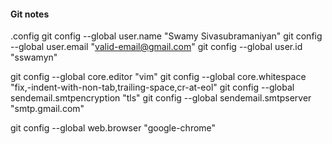 #### Git notes 

.config 
git config --global user.name "Swamy Sivasubramaniyan"
git config --global user.email "valid-email@gmail.com"
git config --global user.id "sswamyn"

git config --global core.editor "vim"
git config --global core.whitespace "fix,-indent-with-non-tab,trailing-space,cr-at-eol"
git config --global sendemail.smtpencryption "tls"
git config --global sendemail.smtpserver "smtp.gmail.com"

git config --global web.browser "google-chrome"

